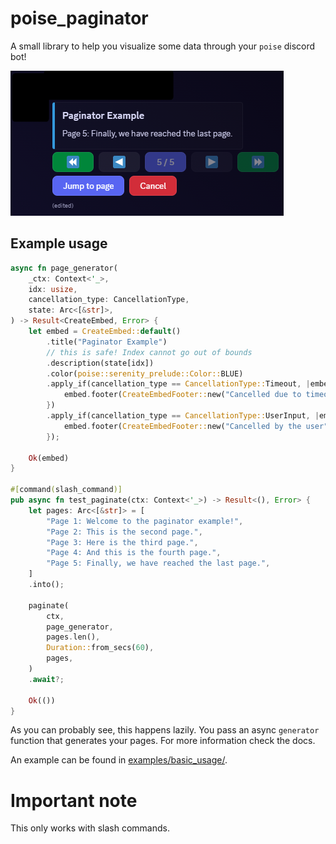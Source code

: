 # poise_paginator
A small library to help you visualize some data through your `poise` discord bot!

![Paginator visual example](assets/paginator_visual_example.png)


## Example usage

```rust
async fn page_generator(
    _ctx: Context<'_>,
    idx: usize,
    cancellation_type: CancellationType,
    state: Arc<[&str]>,
) -> Result<CreateEmbed, Error> {
    let embed = CreateEmbed::default()
        .title("Paginator Example")
        // this is safe! Index cannot go out of bounds
        .description(state[idx])
        .color(poise::serenity_prelude::Color::BLUE)
        .apply_if(cancellation_type == CancellationType::Timeout, |embed| {
            embed.footer(CreateEmbedFooter::new("Cancelled due to timeout"))
        })
        .apply_if(cancellation_type == CancellationType::UserInput, |embed| {
            embed.footer(CreateEmbedFooter::new("Cancelled by the user"))
        });

    Ok(embed)
}

#[command(slash_command)]
pub async fn test_paginate(ctx: Context<'_>) -> Result<(), Error> {
    let pages: Arc<[&str]> = [
        "Page 1: Welcome to the paginator example!",
        "Page 2: This is the second page.",
        "Page 3: Here is the third page.",
        "Page 4: And this is the fourth page.",
        "Page 5: Finally, we have reached the last page.",
    ]
    .into();

    paginate(
        ctx,
        page_generator,
        pages.len(),
        Duration::from_secs(60),
        pages,
    )
    .await?;

    Ok(())
}
```
As you can probably see, this happens lazily. You pass an async `generator` function that generates your pages. For more information check the docs.

An example can be found in [examples/basic_usage/](examples/basic_usage/).


# Important note
This only works with slash commands. 